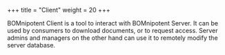+++
title = "Client"
weight = 20
+++

BOMnipotent Client is a tool to interact with BOMnipotent Server. It can be used by consumers to download documents, or to request access. Server admins and managers on the other hand can use it to remotely modify the server database.
